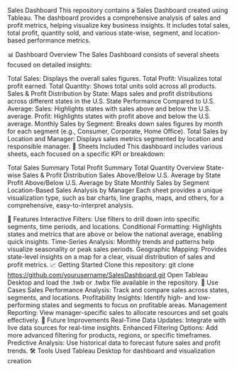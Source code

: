 Sales Dashboard
This repository contains a Sales Dashboard created using Tableau. The dashboard provides a comprehensive analysis of sales and profit metrics, helping visualize key business insights. It includes total sales, total profit, quantity sold, and various state-wise, segment, and location-based performance metrics.

📊 Dashboard Overview
The Sales Dashboard consists of several sheets focused on detailed insights:

Total Sales: Displays the overall sales figures.
Total Profit: Visualizes total profit earned.
Total Quantity: Shows total units sold across all products.
Sales & Profit Distribution by State: Maps sales and profit distributions across different states in the U.S.
State Performance Compared to U.S. Average:
Sales: Highlights states with sales above and below the U.S. average.
Profit: Highlights states with profit above and below the U.S. average.
Monthly Sales by Segment: Breaks down sales figures by month for each segment (e.g., Consumer, Corporate, Home Office).
Total Sales by Location and Manager: Displays sales metrics segmented by location and responsible manager.
🧩 Sheets Included
This dashboard includes various sheets, each focused on a specific KPI or breakdown:

Total Sales Summary
Total Profit Summary
Total Quantity Overview
State-wise Sales & Profit Distribution
Sales Above/Below U.S. Average by State
Profit Above/Below U.S. Average by State
Monthly Sales by Segment
Location-Based Sales Analysis by Manager
Each sheet provides a unique visualization type, such as bar charts, line graphs, maps, and others, for a comprehensive, easy-to-interpret analysis.

🔧 Features
Interactive Filters: Use filters to drill down into specific segments, time periods, and locations.
Conditional Formatting: Highlights states and metrics that are above or below the national average, enabling quick insights.
Time-Series Analysis: Monthly trends and patterns help visualize seasonality or peak sales periods.
Geographic Mapping: Provides state-level insights on a map for a clear, visual distribution of sales and profit metrics.
📈 Getting Started
Clone this repository: git clone https://github.com/yourusername/SalesDashboard.git
Open Tableau Desktop and load the .twb or .twbx file available in the repository.
💼 Use Cases
Sales Performance Analysis: Track and compare sales across states, segments, and locations.
Profitability Insights: Identify high- and low-performing states and segments to focus on profitable areas.
Management Reporting: View manager-specific sales to allocate resources and set goals effectively.
🚀 Future Improvements
Real-Time Data Updates: Integrate with live data sources for real-time insights.
Enhanced Filtering Options: Add more advanced filtering for products, regions, or specific timeframes.
Predictive Analysis: Use historical data to forecast future sales and profit trends.
🛠 Tools Used
Tableau Desktop for dashboard and visualization creation
